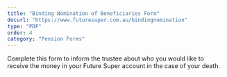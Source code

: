 ```yaml
---
title: "Binding Nomination of Beneficiaries Form"
docurl: "https://www.futuresuper.com.au/bindingnomination"
type: "PDF"
order: 4
category: "Pension Forms"
---
```


Complete this form to inform the trustee about who you would like to receive the money in your Future Super account in the case of your death.
